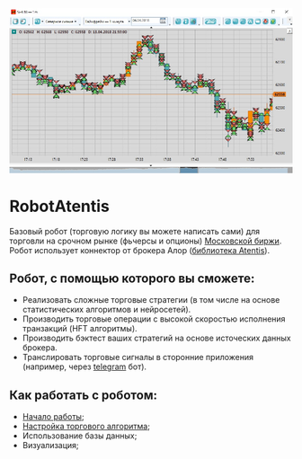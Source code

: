![Trading](https://github.com/DmitryLagutin/RobotAtentis/blob/master/img/1.jpg "Пример работы робота в высокочастотном режиме")

# RobotAtentis
Базовый робот (торговую логику вы можете написать сами) для торговли на срочном рынке (фьчерсы и опционы) [Московской биржи](https://www.moex.com/ "ссылка на Московскую биржу").
Робот использует коннектор от брокера Алор ([библиотека Atentis](https://alorbroker.ru/trading/tools/ "ссылка на сайт брокера")).

## Робот, с помощью которого вы сможете:

+ Реализовать сложные торговые стратегии (в том числе на основе статистических алгоритмов и нейросетей).
+ Производить торговые операции с высокой скоростью исполнения транзакций (HFT алгоритмы).
+ Производить бэктест ваших стратегий на основе источеских данных брокера.
+ Транслировать торговые сигналы в сторонние приложения (например, через [telegram](https://telegram.org/ "ссылка на telegram") бот).

## Как работать с роботом:

+ [Начало работы](https://github.com/DmitryLagutin/RobotAtentis/wiki/%D0%9D%D0%B0%D1%87%D0%B0%D0%BB%D0%BE-%D1%80%D0%B0%D0%B1%D0%BE%D1%82%D1%8B "Начало работы");
+ [Настройка торгового алгоритма](https://github.com/DmitryLagutin/RobotAtentis/wiki/%D0%9D%D0%B0%D1%81%D1%82%D1%80%D0%BE%D0%B9%D0%BA%D0%B0-%D1%82%D0%BE%D1%80%D0%B3%D0%BE%D0%B2%D0%BE%D0%B3%D0%BE-%D0%B0%D0%BB%D0%B3%D0%BE%D1%80%D0%B8%D1%82%D0%BC%D0%B0 "Настройка торгового алгоритма");
+ Использование базы данных;
+ Визуализация;


